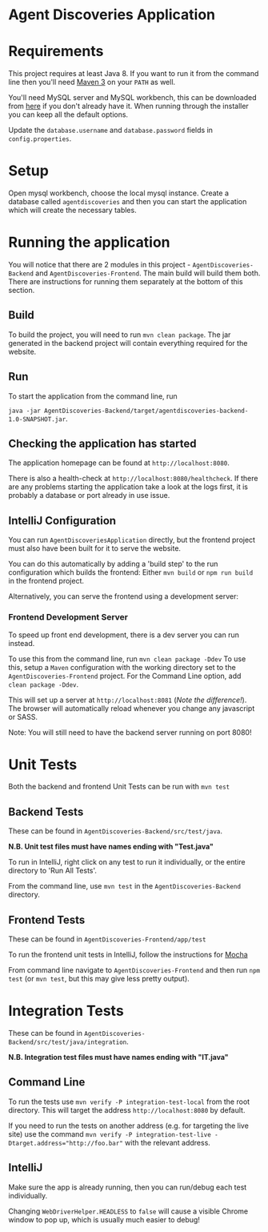 # Agent Discoveries Application

# Requirements

This project requires at least Java 8.  If you want to run it from the command line then you'll
need [Maven 3](https://maven.apache.org/) on your `PATH` as well.

You'll need MySQL server and MySQL workbench, this can be downloaded from
[here](https://dev.mysql.com/downloads/installer/) if you don't already have it.  When running
through the installer you can keep all the default options.

Update the `database.username` and `database.password` fields in `config.properties`.

# Setup

Open mysql workbench, choose the local mysql instance.
Create a database called `agentdiscoveries` and then you can start the application which will create the necessary tables.

# Running the application

You will notice that there are 2 modules in this project - `AgentDiscoveries-Backend` and `AgentDiscoveries-Frontend`.
The main build will build them both.
There are instructions for running them separately at the bottom of this section.

## Build

To build the project, you will need to run `mvn clean package`.
The jar generated in the backend project will contain everything required for the website.

## Run

To start the application from the command line, run

`java -jar AgentDiscoveries-Backend/target/agentdiscoveries-backend-1.0-SNAPSHOT.jar`.

## Checking the application has started

The application homepage can be found at `http://localhost:8080`.

There is also a health-check at `http://localhost:8080/healthcheck`.
If there are any problems starting the application take a look at the logs first, it is probably a database or port already in use issue.

## IntelliJ Configuration

You can run `AgentDiscoveriesApplication` directly, but the frontend project must also have been built for it to serve the website.

You can do this automatically by adding a 'build step' to the run configuration which builds the frontend:
Either `mvn build` or `npm run build` in the frontend project.

Alternatively, you can serve the frontend using a development server:

### Frontend Development Server

To speed up front end development, there is a dev server you can run instead.

To use this from the command line, run `mvn clean package -Ddev`
To use this, setup a `Maven` configuration with the working directory set to the `AgentDiscoveries-Frontend` project.
For the Command Line option, add `clean package -Ddev`.

This will set up a server at `http://localhost:8081` (*Note the difference!*).
The browser will automatically reload whenever you change any javascript or SASS.

Note: You will still need to have the backend server running on port 8080!

# Unit Tests

Both the backend and frontend Unit Tests can be run with `mvn test`

## Backend Tests

These can be found in `AgentDiscoveries-Backend/src/test/java`.

**N.B. Unit test files must have names ending with "Test.java"**

To run in IntelliJ, right click on any test to run it individually, or the entire directory to 'Run All Tests'.

From the command line, use `mvn test` in the `AgentDiscoveries-Backend` directory. 

## Frontend Tests

These can be found in `AgentDiscoveries-Frontend/app/test`

To run the frontend unit tests in IntelliJ, follow the instructions for [Mocha](https://www.jetbrains.com/help/idea/running-unit-tests-on-mocha.html)

From command line navigate to `AgentDiscoveries-Frontend` and then run `npm test` (or `mvn test`, but this may give less pretty output).

# Integration Tests

These can be found in `AgentDiscoveries-Backend/src/test/java/integration`.

**N.B. Integration test files must have names ending with "IT.java"**

## Command Line

To run the tests use `mvn verify -P integration-test-local` from the root directory.
This will target the address `http://localhost:8080` by default.

If you need to run the tests on another address (e.g. for targeting the live site)
use the command `mvn verify -P integration-test-live -Dtarget.address="http://foo.bar"` with the relevant address.

## IntelliJ

Make sure the app is already running, then you can run/debug each test individually.

Changing `WebDriverHelper.HEADLESS` to `false` will cause a visible Chrome window to pop up,
which is usually much easier to debug!
